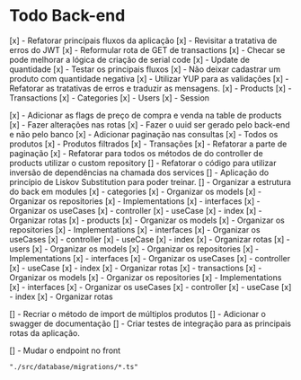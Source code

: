 # Todo Back-end

[x] - Refatorar princípais fluxos da aplicação
[x] - Revisitar a tratativa de erros do JWT
[x] - Reformular rota de GET de transactions
[x] - Checar se pode melhorar a lógica de criação de serial code
[x] - Update de quantidade
[x] - Testar os principais fluxos
[x] - Não deixar cadastrar um produto com quantidade negativa
[x] - Utilizar YUP para as validações
[x] - Refatorar as tratativas de erros e traduzir as mensagens.
    [x] - Products
    [x] - Transactions
    [x] - Categories
    [x] - Users
    [x] - Session

[x] - Adicionar as flags de preço de compra e venda na table de products
[x] - Fazer alterações nas rotas
[x] - Fazer o uuid ser gerado pelo back-end e não pelo banco
[x] - Adicionar paginação nas consultas
  [x] - Todos os produtos
  [x] - Produtos filtrados
  [x] - Transações
[x] - Refatorar a parte de paginação
[x] - Refatorar para todos os métodos de do controller de products utilizar o custom repository
[] - Refatorar o código para utilizar inversão de dependências na chamada dos services
[] - Aplicação do princípio de Liskov Substitution para poder treinar.
[] - Organizar a estrutura do back em modules
  [x] - categories
    [x] - Organizar os models
    [x] - Organizar os repositories
      [x] - Implementations
      [x] - interfaces
    [x] - Organizar os useCases
      [x] - controller
      [x] - useCase
      [x] - index
    [x] - Organizar rotas
  [x] - products
    [x] - Organizar os models
    [x] - Organizar os repositories
      [x] - Implementations
      [x] - interfaces
    [x] - Organizar os useCases
      [x] - controller
      [x] - useCase
      [x] - index
    [x] - Organizar rotas
  [x] - users
    [x] - Organizar os models
    [x] - Organizar os repositories
      [x] - Implementations
      [x] - interfaces
    [x] - Organizar os useCases
      [x] - controller
      [x] - useCase
      [x] - index
    [x] - Organizar rotas
  [x] - transactions
    [x] - Organizar os models
    [x] - Organizar os repositories
      [x] - Implementations
      [x] - interfaces
    [x] - Organizar os useCases
      [x] - controller
      [x] - useCase
      [x] - index
    [x] - Organizar rotas

[] - Recriar o método de import de múltiplos produtos
[] - Adicionar o swagger de documentação
[] - Criar testes de integração para as principais rotas da aplicação.

[] - Mudar o endpoint no front



    "./src/database/migrations/*.ts"
